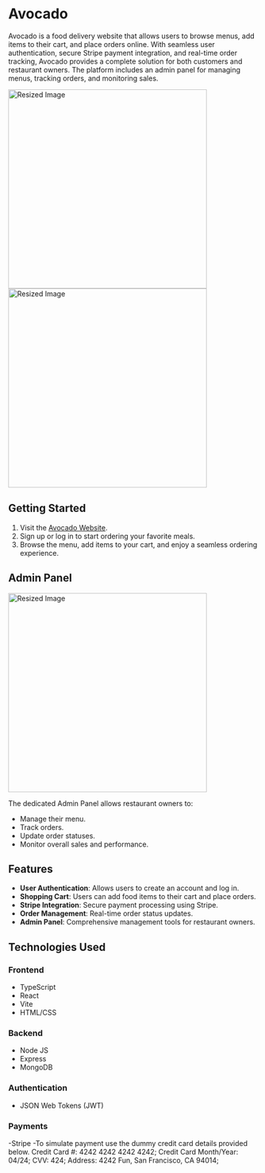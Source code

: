 # Avocado
Avocado is a food delivery website that allows users to browse menus, add items to their cart, and place orders online. With seamless user authentication, secure Stripe payment integration, and real-time order tracking, Avocado provides a complete solution for both customers and restaurant owners. The platform includes an admin panel for managing menus, tracking orders, and monitoring sales.


<img src="https://github.com/user-attachments/assets/ac7d6934-d320-48b7-b97d-88551e26fac1" alt="Resized Image" width="400">
<img src="https://github.com/user-attachments/assets/b694257f-9810-4a00-bc54-2e5c2feda436" alt="Resized Image" width="400">


## Getting Started

1. Visit the [Avocado Website]().
2. Sign up or log in to start ordering your favorite meals.
3. Browse the menu, add items to your cart, and enjoy a seamless ordering experience.

## Admin Panel
<img src="https://github.com/user-attachments/assets/2da65c8d-cf48-46ad-b745-e7f4747a44df" alt="Resized Image" width="400">

The dedicated Admin Panel allows restaurant owners to:

- Manage their menu.
- Track orders.
- Update order statuses.
- Monitor overall sales and performance.

## Features

- **User Authentication**: Allows users to create an account and log in.
- **Shopping Cart**: Users can add food items to their cart and place orders.
- **Stripe Integration**: Secure payment processing using Stripe.
- **Order Management**: Real-time order status updates.
- **Admin Panel**: Comprehensive management tools for restaurant owners.

## Technologies Used


### Frontend

- TypeScript
- React
- Vite
- HTML/CSS
### Backend

- Node JS
- Express
- MongoDB

### Authentication

- JSON Web Tokens (JWT)

### Payments
-Stripe 
-To simulate payment use the dummy credit card details provided below.
Credit Card #: 4242 4242 4242 4242; Credit Card Month/Year: 04/24; CVV: 424; Address: 4242 Fun, San Francisco, CA 94014;
